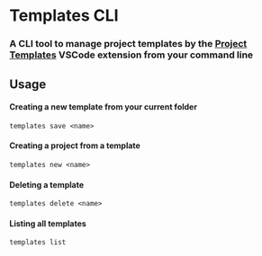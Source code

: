 # Templates CLI
### A CLI tool to manage project templates by the [Project Templates](https://marketplace.visualstudio.com/items?itemName=cantonios.project-templates) VSCode extension from your command line

## Usage
#### Creating a new template from your current folder
```templates save <name>```

#### Creating a project from a template
```templates new <name>```

#### Deleting a template
```templates delete <name>```

#### Listing all templates
```templates list```
